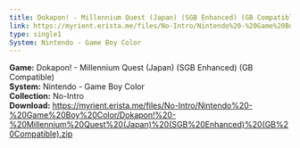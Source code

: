 ```yaml
---
title: Dokapon! - Millennium Quest (Japan) (SGB Enhanced) (GB Compatible)
link: https://myrient.erista.me/files/No-Intro/Nintendo%20-%20Game%20Boy%20Color/Dokapon!%20-%20Millennium%20Quest%20(Japan)%20(SGB%20Enhanced)%20(GB%20Compatible).zip
type: single1
System: Nintendo - Game Boy Color
---
```

<b>Game:</b> Dokapon! - Millennium Quest (Japan) (SGB Enhanced) (GB Compatible)<br>
<b>System:</b> Nintendo - Game Boy Color<br>
<b>Collection:</b> No-Intro<br>
<b>Download:</b> https://myrient.erista.me/files/No-Intro/Nintendo%20-%20Game%20Boy%20Color/Dokapon!%20-%20Millennium%20Quest%20(Japan)%20(SGB%20Enhanced)%20(GB%20Compatible).zip